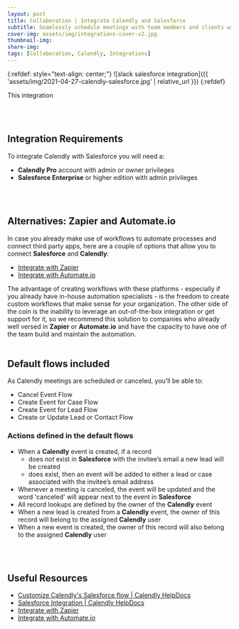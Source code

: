 ```yaml
---
layout: post
title: Collaboration | Integrate Calendly and Salesforce
subtitle: Seamlessly schedule meetings with team members and clients with this powerful integration 
cover-img: assets/img/integrations-cover-v2.jpg
thumbnail-img: 
share-img: 
tags: [Collaboration, Calendly, Integrations]
---
```


{:refdef: style="text-align: center;"}
![slack salesforce integration]({{ 'assets/img/2021-04-27-calendly-salesforce.jpg' | relative_url }})
{:refdef}

This integration  

<br/>
<br/>

## Integration Requirements
To integrate Calendly with Salesforce you will need a:
* **Calendly Pro** account with admin or owner privileges
* **Salesforce Enterprise** or higher edition with admin privileges
<br/>
<br/>

## Alternatives: Zapier and Automate.io
In case you already make use of workflows to automate processes and connect third party apps, here are a couple of options that allow you to connect **Salesforce** and **Calendly**:
* [Integrate with Zapier](https://zapier.com/apps/calendly/integrations/salesforce)
* [Integrate with Automate.io](https://automate.io/integration/calendly/salesforce)

The advantage of creating workflows with these platforms - especially if you already have in-house automation specialists - is the freedom to create custom workflows that make sense for your organization. The other side of the coin is the inability to leverage an out-of-the-box integration or get support for it, so we recommend this solution to companies who already well versed in **Zapier** or **Automate.io** and have the capacity to have one of the team build and maintain the automation.
<br/>
<br/>

## Default flows included
As Calendly meetings are scheduled or canceled, you’ll be able to:
* Cancel Event Flow
* Create Event for Case Flow
* Create Event for Lead Flow
* Create or Update Lead or Contact Flow

### Actions defined in the default flows
* When a **Calendly** event is created, if a record
  * does *not* exist in **Salesforce** with the invitee’s email  a new lead will be created  
  * does exist, then an event will be added to either a lead or case associated with the invitee’s email address
* Whenever a meeting is canceled, the event will be updated and the word 'canceled' will appear next to the event in **Salesforce**
* All record lookups are defined by the owner of the **Calendly** event
* When a new lead is created from a **Calendly** event, the owner of this record will belong to the assigned **Calendly** user
* When a new event is created, the owner of this record will also belong to the assigned **Calendly** user
<br/>
<br/>

## Useful Resources
* [Customize Calendly's Salesforce flow | Calendly HelpDocs](https://help.calendly.com/hc/en-us/articles/360035487554-Customize-Calendly-s-Salesforce-flow)
* [Salesforce Integration | Calendly HelpDocs](https://help.calendly.com/hc/en-us/articles/223195548-Salesforce)
* [Integrate with Zapier](https://zapier.com/apps/calendly/integrations/salesforce)
* [Integrate with Automate.io](https://automate.io/integration/calendly/salesforce)
<br/>
<br/>
